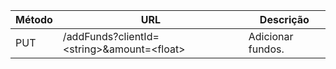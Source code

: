 
| Método | URL                                                  | Descrição |
|--------|------------------------------------------------------|-------------------------------------------------------------|
| PUT    | /addFunds?clientId=\<string\>&amount=\<float\>       | Adicionar fundos.                                           |
